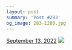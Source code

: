 ```yaml
---
layout: post
summary: 'Post #283'
og_image: 283-1280.jpg
---
```


<p>
  <time>
    <a href="/283">September 13, 2022</a>
  </time>
  <a href="/283">
    <img src="{{ site.assets_url }}/283-640.jpg" srcset="{{ site.assets_url }}/283-320.jpg 320w, {{ site.assets_url }}/283-640.jpg 640w, {{ site.assets_url }}/283-960.jpg 960w, {{ site.assets_url }}/283-1280.jpg 1280w" sizes="(min-width: 700px) 50vw, calc(100vw - 2rem)" />
  </a>
</p>
